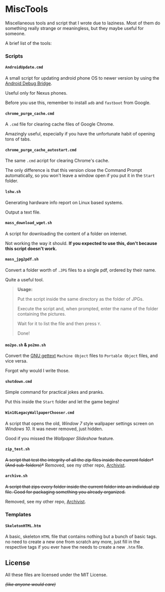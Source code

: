 # MiscTools

Miscellaneous tools and script that I wrote due to laziness. Most of them do something really strange or meaningless, but they maybe useful for someone.

A brief list of the tools:

### Scripts

#### `AndroidUpdate.cmd`
A small script for updating android phone OS to newer version by using the [Android Debug Bridge](https://developer.android.com/studio/command-line/adb.html).

Useful only for Nexus phones.

Before you use this, remember to install ```adb``` and ```fastboot``` from Google.

#### `chrome_purge_cache.cmd`
A `.cmd` file for clearing cache files of Google Chrome.

Amazingly useful, especially if you have the unfortunate habit of opening tons of tabs.

#### `chrome_purge_cache_autostart.cmd`
The same `.cmd` acript for clearing Chrome's cache.

The only difference is that this version close the Command Prompt automatically, so you won't leave a window open if you put it in the `Start` folder.

#### `lshw.sh`
Generating hardware info report on Linux based systems.

Output a text file.

#### `mass_download_wget.sh`

A script for downloading the content of a folder on internet.

Not working the way it should. **If you expected to use this, don't because this script doesn't work.**

#### `mass_jpg2pdf.sh`
Convert a folder worth of ```.JPG``` files to a single pdf, ordered by their name.

Quite a useful tool.

>**Usage:** 
>
>Put the script inside the same directory as the folder of JPGs.
>
>Execute the script and, when prompted, enter the name of the folder containing the pictures.
>
>Wait for it to list the file and then press `Y`.
>
>Done!

#### `mo2po.sh` & `po2mo.sh`
Convert the [GNU gettext](https://en.wikipedia.org/wiki/Gettext) `Machine Object` files to `Portable Object` files, and vice versa.

Forgot why would I write those.


#### `shutdown.cmd`
Simple command for practical jokes and pranks.

Put this inside the `Start` folder and let the game begins!

#### `Win10LegacyWallpaperChooser.cmd`
A script that opens the old, *Window 7* style wallpaper settings screen on *Windows 10*. It was never removed, just hidden.

Good if you missed the *Wallpaper Slideshow* feature.

#### `zip_test.sh`
~~A script that test the integrity of all the zip files inside the current folder*(And sub-folders)*~~
Removed, see my other repo, [Archivist](https://github.com/tonY1883/archivist).

#### `archive.sh`
~~A script that zips every folder inside the current folder into an individual zip file. Good for packaging something you already organized.~~

Removed, see my other repo, [Archivist](https://github.com/tonY1883/archivist).

### Templates

#### `SkeletonHTML.htm`
A basic, skeleton `HTML` file that contains nothing but a bunch of basic tags. no need to create a new one from scratch any more, just fill in the respective tags if you ever have the needs to create a new `.htm` file.



## License

All these files are licensed under the MIT License. 

~~*(like anyone would care)*~~

